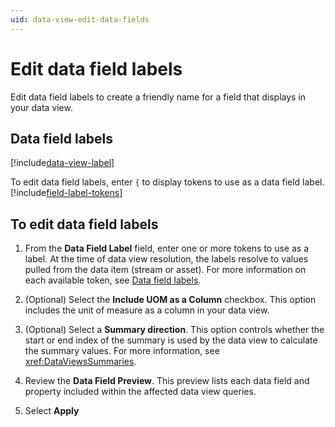 ```yaml
---
uid: data-view-edit-data-fields
---
```


# Edit data field labels

Edit data field labels to create a friendly name for a field that displays in your data view.

## Data field labels

[!include[data-view-label](../../_includes/data-view-label.md)]

To edit data field labels, enter `{` to display tokens to use as a data field label. [!include[field-label-tokens](../../_includes/data-view-field-label-tokens.md)]

## To edit data field labels

1. From the **Data Field Label** field, enter one or more tokens to use as a label. At the time of data view resolution, the labels resolve to values pulled from the data item (stream or asset). For more information on each available token, see [Data field labels](#data-field-labels).

1. (Optional) Select the **Include UOM as a Column** checkbox. This option includes the unit of measure as a column in your data view.

1. (Optional) Select a **Summary direction**. This option controls whether the start or end index of the summary is used by the data view to calculate the summary values. For more information, see <xref:DataViewsSummaries>.

1. Review the **Data Field Preview**. This preview lists each data field and property included within the affected data view queries.

1. Select **Apply**
